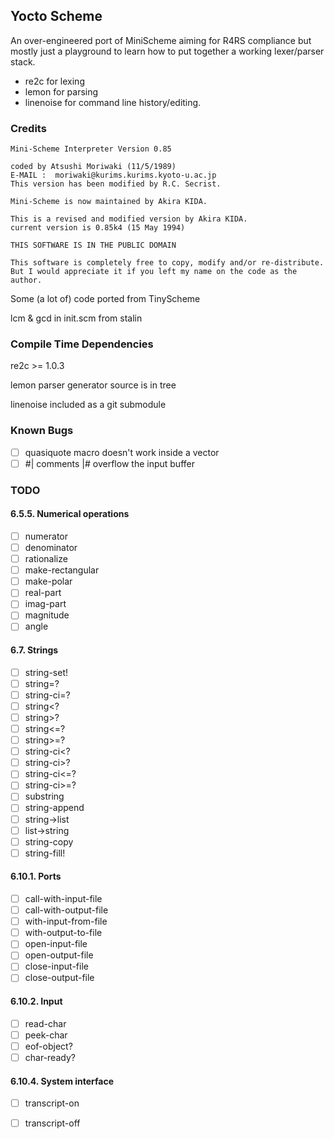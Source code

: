 ## Yocto Scheme

An over-engineered port of MiniScheme aiming for R4RS compliance but mostly
just a playground to learn how to put together a working lexer/parser stack.

* re2c for lexing
* lemon for parsing
* linenoise for command line history/editing.

### Credits

    Mini-Scheme Interpreter Version 0.85
    
    coded by Atsushi Moriwaki (11/5/1989)
    E-MAIL :  moriwaki@kurims.kurims.kyoto-u.ac.jp
    This version has been modified by R.C. Secrist.
  
    Mini-Scheme is now maintained by Akira KIDA.

    This is a revised and modified version by Akira KIDA.
    current version is 0.85k4 (15 May 1994)

    THIS SOFTWARE IS IN THE PUBLIC DOMAIN
  
    This software is completely free to copy, modify and/or re-distribute.
    But I would appreciate it if you left my name on the code as the author.

Some (a lot of) code ported from TinyScheme

lcm & gcd in init.scm from stalin 

### Compile Time Dependencies

re2c >= 1.0.3

lemon parser generator source is in tree

linenoise included as a git submodule

### Known Bugs

- [ ] quasiquote macro doesn't work inside a vector
- [ ] #| comments |# overflow the input buffer

### TODO

#### 6.5.5. Numerical operations
- [ ] numerator
- [ ] denominator
- [ ] rationalize
- [ ] make-rectangular
- [ ] make-polar
- [ ] real-part
- [ ] imag-part
- [ ] magnitude
- [ ] angle

#### 6.7. Strings
- [ ] string-set!
- [ ] string=?
- [ ] string-ci=?
- [ ] string<?
- [ ] string>?
- [ ] string<=?
- [ ] string>=?
- [ ] string-ci<?
- [ ] string-ci>?
- [ ] string-ci<=?
- [ ] string-ci>=?
- [ ] substring
- [ ] string-append
- [ ] string->list
- [ ] list->string
- [ ] string-copy
- [ ] string-fill!

#### 6.10.1. Ports
- [ ] call-with-input-file
- [ ] call-with-output-file
- [ ] with-input-from-file
- [ ] with-output-to-file
- [ ] open-input-file
- [ ] open-output-file
- [ ] close-input-file
- [ ] close-output-file

#### 6.10.2. Input
- [ ] read-char
- [ ] peek-char
- [ ] eof-object?
- [ ] char-ready?

#### 6.10.4. System interface
- [ ] transcript-on
- [ ] transcript-off

